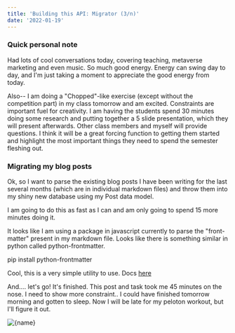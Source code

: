 ```yaml
---
title: 'Building this API: Migrator (3/n)'
date: '2022-01-19'
---
```


### Quick personal note ###
Had lots of cool conversations today, covering teaching, metaverse marketing and even music. So much good energy. Energy can swing day to day, and I'm just taking a moment to appreciate the good energy from today.

Also-- I am doing a "Chopped"-like exercise (except without the competition part) in my class tomorrow and am excited. Constraints are important fuel for creativity. I am having the students spend 30 minutes doing some research and putting together a 5 slide presentation, which they will present afterwards. Other class members and myself will provide questions. I think it will be a great forcing function to getting them started and highlight the most important things they need to spend the semester fleshing out.

### Migrating my blog posts ###
Ok, so I want to parse the existing blog posts I have been writing for the last several months (which are in individual markdown files) and throw them into my shiny new database using my Post data model.

I am going to do this as fast as I can and am only going to spend 15 more minutes doing it.

It looks like I am using a package in javascript currently to parse the "front-matter" present in my markdown file. Looks like there is something similar in python called python-frontmatter.

pip install python-frontmatter

Cool, this is a very simple utility to use. Docs <a href="https://github.com/eyeseast/python-frontmatter">here</a>

And.... let's go! It's finished. This post and task took me 45 minutes on the nose. I need to show more constraint.. I could have finished tomorrow morning and gotten to sleep. Now I will be late for my peloton workout, but I'll figure it out.

<Image
priority
src="/images/posts-api-screenshot.png"
height={144}
alt={name}
/>
